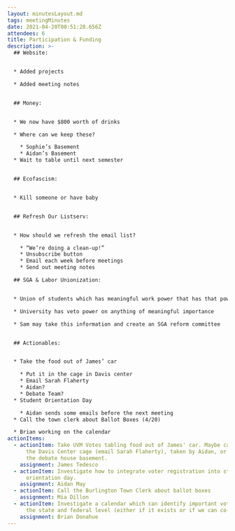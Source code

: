 ```yaml
---
layout: minutesLayout.md
tags: meetingMinutes
date: 2021-04-20T00:51:28.656Z
attendees: 6
title: Participation & Funding
description: >-
  ## Website: 


  * Added projects 

  * Added meeting notes 


  ## Money: 


  * We now have $800 worth of drinks 

  * Where can we keep these? 

    * Sophie’s Basement 
    * Aidan’s Basement
  * Wait to table until next semester 


  ## Ecofascism: 


  * Kill someone or have baby 


  ## Refresh Our Listserv: 


  * How should we refresh the email list? 

    * “We’re doing a clean-up!”
    * Unsubscribe button
    * Email each week before meetings
    * Send out meeting notes 

  ## SGA & Labor Unionization: 


  * Union of students which has meaningful work power that has that power diverted to meaningless tasks 

  * University has veto power on anything of meaningful importance 

  * Sam may take this information and create an SGA reform committee


  ## Actionables: 


  * Take the food out of James’ car  

    * Put it in the cage in Davis center 
    * Email Sarah Flaherty
    * Aidan? 
    * Debate Team? 
  * Student Orientation Day

    * Aidan sends some emails before the next meeting 
  * Call the town clerk about Ballot Boxes (4/20) 

  * Brian working on the calendar
actionItems:
  - actionItem: Take UVM Votes tabling food out of James' car. Maybe can be put in
      the Davis Center cage (email Sarah Flaherty), taken by Aidan, or kept in
      the debate house basement.
    assignment: James Tedesco
  - actionItem: Investigate how to integrate voter registration into student
      orientation day.
    assignment: Aidan May
  - actionItem: Call the Burlington Town Clerk about ballot boxes
    assignment: Mia Dillon
  - actionItem: Investigate a calendar which can identify important voting days on
      the state and federal level (either if it exists or if we can co-opt one).
    assignment: Brian Donahue
---
```

